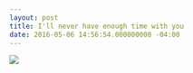 ```yaml
---
layout: post
title: I'll never have enough time with you
date: 2016-05-06 14:56:54.000000000 -04:00
---
```

![](https://dl.dropboxusercontent.com/u/255297/portfolio/ghost/images/2016/May/ello_optimized_2a2399fe.jpg)

